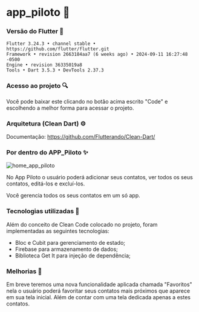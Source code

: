 # app_piloto 🚀

### Versão do Flutter 📝
```
Flutter 3.24.3 • channel stable • https://github.com/flutter/flutter.git
Framework • revision 2663184aa7 (6 weeks ago) • 2024-09-11 16:27:48 -0500
Engine • revision 36335019a8
Tools • Dart 3.5.3 • DevTools 2.37.3
```

### Acesso ao projeto 🔍

Você pode baixar este clicando no botão acima escrito "Code" e escolhendo a melhor forma para acessar o projeto.

### Arquitetura (Clean Dart) ⚙️ 

Documentação: 
<https://github.com/Flutterando/Clean-Dart/>

### Por dentro do APP_Piloto ✨

![home_app_piloto](https://i.imgur.com/gXuWbLA.png)

No App Piloto o usuário poderá adicionar seus contatos, ver todos os seus contatos, editá-los e excluí-los.

Você gerencia todos os seus contatos em um só app.

### Tecnologias utilizadas 🔧

Além do conceito de Clean Code colocado no projeto, foram implementadas as seguintes tecnologias: 

- Bloc e Cubit para gerenciamento de estado;
- Firebase para armazenamento de dados;
- Biblioteca Get It para injeção de dependência; 

### Melhorias 🚧

Em breve teremos uma nova funcionalidade aplicada chamada "Favoritos" nela o usuário poderá favoritar seus contatos mais próximos que aparece em sua tela inicial. Além de contar com uma tela dedicada apenas a estes contatos. 